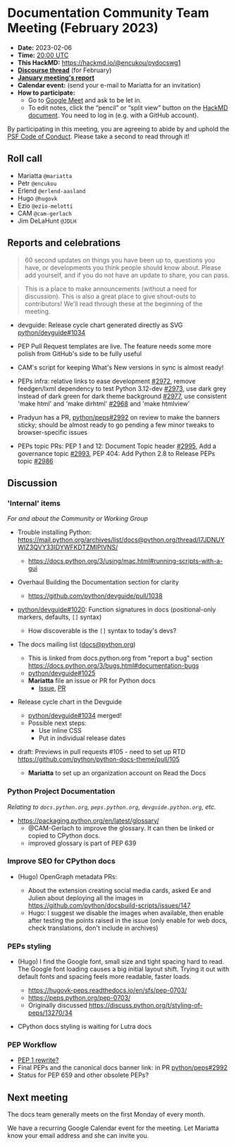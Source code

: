 # Documentation Community Team Meeting (February 2023)

- **Date:** 2023-02-06
- **Time:** [20:00 UTC](https://arewemeetingyet.com/UTC/2023-01-09/20:00/Docs%20Meeting)
- **This HackMD:** https://hackmd.io/@encukou/pydocswg1
- [**Discourse thread**](https://discuss.python.org/t/documentation-community-meeting-february-6-2023/23320) (for February)
- [**January meeting's report**](https://docs-community.readthedocs.io/en/latest/monthly-meeting/2023-01.html)
- **Calendar event:** (send your e-mail to Mariatta for an invitation)
- **How to participate:**
  -  Go to [Google Meet](https://meet.google.com/dii-qrzf-wkw) and ask to be let in.
  -  To edit notes, click the “pencil” or “split view” button on the [HackMD document](https://hackmd.io/@encukou/pydocswg1). You need to log in (e.g. with a GitHub account).

By participating in this meeting, you are agreeing to abide by and uphold the [PSF Code of Conduct](https://www.python.org/psf/codeofconduct/).
Please take a second to read through it!

## Roll call

- Mariatta `@mariatta`
- Petr `@encukou`
- Erlend `@erlend-aasland`
- Hugo `@hugovk`
- Ezio `@ezio-melotti`
- CAM `@cam-gerlach`
- Jim DeLaHunt `@JDLH`


## Reports and celebrations

> 60 second updates on things you have been up to, questions you have, or developments you think people should know about. Please add yourself, and if you do not have an update to share, you can pass.

> This is a place to make announcements (without a need for discussion). This is also a great place to give shout-outs to contributors! We'll read through these at the beginning of the meeting.

* devguide: Release cycle chart generated directly as SVG [python/devguide#1034](https://github.com/python/devguide/pull/1034)

* PEP Pull Request templates are live. The feature needs some more polish from GitHub's side to be fully useful

* CAM's script for keeping What's New versions in sync is almost ready!

* PEPs infra: relative links to ease development [#2972](https://github.com/python/peps/pull/2972), remove feedgen/lxml dependency to test Python 3.12-dev [#2973], use dark grey instead of dark green for dark theme background [#2977], use consistent 'make html' and 'make dirhtml' [#2968] and 'make htmlview'

* Pradyun has a PR, [python/peps#2992](https://github.com/python/peps/pull/2992) on review to make the banners sticky; should be almost ready to go pending a few minor tweaks to browser-specific issues

* PEPs topic PRs: PEP 1 and 12: Document Topic header [#2995], Add a governance topic [#2993], PEP 404: Add Python 2.8 to Release PEPs topic [#2986]

  [#2972]: https://github.com/python/peps/pull/2972
  [#2973]: https://github.com/python/peps/pull/2973
  [#2977]: https://github.com/python/peps/pull/2977
  [#2968]: https://github.com/python/peps/pull/2968
  [#2995]: https://github.com/python/peps/pull/2995
  [#2993]: https://github.com/python/peps/pull/2993
  [#2986]: https://github.com/python/peps/pull/2986




## Discussion

### 'Internal' items

*For and about the Community or Working Group*

- Trouble installing Python: https://mail.python.org/archives/list/docs@python.org/thread/I7JDNUYWIZ3QVY33IDYWFKDTZMIPIVNS/
  - https://docs.python.org/3/using/mac.html#running-scripts-with-a-gui

- Overhaul Building the Documentation section for clarity
  - https://github.com/python/devguide/pull/1038

- [python/devguide#1020](https://github.com/python/devguide/issues/1020): Function signatures in docs (positional-only markers, defaults, `[]` syntax)
  - How discoverable is the `[]` syntax to today's devs?

- The docs mailing list (docs@python.org)
    - This is linked from docs.python.org from "report a bug" section https://docs.python.org/3/bugs.html#documentation-bugs
    - [python/devguide#1025](https://github.com/python/devguide/pull/1025)
    - **Mariatta** file an issue or PR for Python docs
      - [Issue](https://github.com/python/cpython/issues/101616), [PR](https://github.com/python/cpython/pull/101617)

* Release cycle chart in the Devguide
  * [python/devguide#1034](https://github.com/python/devguide/pull/1034) merged!
  * Possible next steps:
    * Use inline CSS
    * Put in individual release dates

* draft: Previews in pull requests #105 - need to set up RTD
https://github.com/python/python-docs-theme/pull/105
  * **Mariatta** to set up an organization account on Read the Docs


### Python Project Documentation

*Relating to `docs.python.org`, `peps.python.org`, `devguide.python.org`, etc.*

* https://packaging.python.org/en/latest/glossary/
  * @CAM-Gerlach to improve the glossary. It can then be linked or copied to CPython docs.
  * improved glossary is part of PEP 639

### Improve SEO for CPython docs

* (Hugo) OpenGraph metadata PRs:

  * About the extension creating social media cards, asked Ee and Julien about deploying all the images in https://github.com/python/docsbuild-scripts/issues/147
  * Hugo: I suggest we disable the images when available, then enable after testing the points raised in the issue (only enable for web docs, check translations, don't include in archives)

### PEPs styling

* (Hugo) I find the Google font, small size and tight spacing hard to read. The Google font loading causes a big initial layout shift. Trying it out with default fonts and spacing feels more readable, faster loads.
  * https://hugovk-peps.readthedocs.io/en/sfs/pep-0703/
  * https://peps.python.org/pep-0703/
  * Originally discussed https://discuss.python.org/t/styling-of-peps/13270/34

* CPython docs styling is waiting for Lutra docs

### PEP Workflow

* [PEP 1 rewrite?](https://discuss.python.org/t/21068/26)
* Final PEPs and the canonical docs banner link: in PR [python/peps#2992](https://github.com/python/peps/pull/2992)
* Status for PEP 659 and other obsolete PEPs?


## Next meeting

The docs team generally meets on the first Monday of every month.

We have a recurring Google Calendar event for the meeting.
Let Mariatta know your email address and she can invite you.
